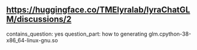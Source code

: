 ## https://huggingface.co/TMElyralab/lyraChatGLM/discussions/2

contains_question: yes
question_part: how to generating glm.cpython-38-x86_64-linux-gnu.so